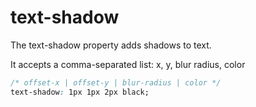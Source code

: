 # text-shadow

The text-shadow property adds shadows to text. 


It accepts a comma-separated list: x, y, blur radius, color

```css
/* offset-x | offset-y | blur-radius | color */
text-shadow: 1px 1px 2px black; 
```